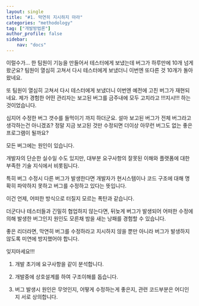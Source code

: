 ```yaml
---
layout: single
title: "#1. 막연히 지시하지 마라"
categories: "methodology"
tag: ["개발방법론"]
author_profile: false
sidebar: 
    nav: "docs"
---
```


이럴수가… 한 팀원이 기능을 만들어서 테스터에게 보냈는데 버그가 하루만에 10개 넘게 왔군요?  팀원이 열심히 고쳐서 다시 테스터에게 보냈더니 이번엔 또다른 것 10개가 돌아왔네요.  

또 팀원이 열심히 고쳐서 다시 테스터에게 보냈더니 이번엔 예전에 고친 버그가 재현되네요.  제가 경험한 어떤 관리자는 보고된 버그를 금주내에 모두 고치라고 !!!지시!!! 하는 것이었습니다. 

심지어 수정한 버그 갯수를 들먹이기 까지 하더군요. 설마 보고된 버그가 전체 버그라고 생각하는건 아니겠죠? 정말 지금 보고된 것만 수정되면 더이상 아무런 버그도 없는 좋은 프로그램이 될까요? 

모든 버그에는 원인이 있습니다. 

개발자의 단순한 실수일 수도 있지만, 대부분 요구사항의 잘못된 이해와 플랫폼에 대한 부족한 기술 지식에서 비롯됩니다.  

특히 버그 수정시 다른 버그가 발생한다면 개발자가 현시스템이나 코드 구조에 대해 명확히 파악하지 못하고 버그를 수정하고 있다는 뜻입니다. 

이건 언제, 어떠한 방식으로 터질지 모르는 폭탄과 같습니다. 

더군다나 테스터들과 긴밀히 협업하지 않는다면, 뒤늦게 버그가 발생되어 어떠한 수정에 의해 발생한 버그인지 원인도 모른채 밤을 새는 낭패를 경험할 수 있습니다.  

좋은 리더라면, 막연히 버그를 수정하라고 지시하지 않을 뿐만 아니라 버그가 발생하지 않도록 미연에 방지했어야 합니다.  

잊지마세요!!!  

1. 개발 초기에 요구사항을 같이 분석합니다. 

2. 개발중에 상호설계를 하여 구조이해를 돕습니다. 

3. 버그 발생시 원인은 무엇인지, 어떻게 수정하는게 좋은지, 관련 코드부분은 어디인지 서로 상의합니다.
